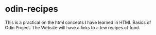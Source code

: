 # odin-recipes

This is a practical on the html concepts I have learned in HTML Basics of Odin Project.
The Website will have a links to a few recipes of food.
